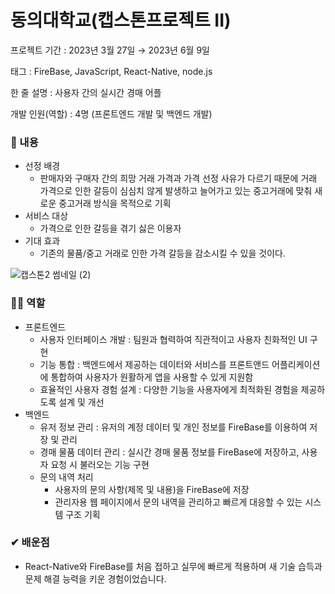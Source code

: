 # 동의대학교(캡스톤프로젝트 II)

프로젝트 기간 : 2023년 3월 27일 → 2023년 6월 9일

태그 : FireBase, JavaScript, React-Native, node.js

한 줄 설명 : 사용자 간의 실시간 경매 어플

개발 인원(역할) : 4명 (프론트엔드 개발 및 백엔드 개발)


### 📖 내용

- 선정 배경
    - 판매자와 구매자 간의 희망 거래 가격과 가격 선정 사유가 다르기 때문에 거래 가격으로 인한 갈등이 심심치 않게 발생하고 늘어가고 있는 중고거래에 맞춰 새로운 중고거래 방식을 목적으로 기획
- 서비스 대상
    - 가격으로 인한 갈등을 겪기 싫은 이용자
- 기대 효과
    - 기존의 물품/중고 거래로 인한 가격 갈등을 감소시킬 수 있을 것이다.

![캡스톤2 썸네일 (2)](https://github.com/PANGYEON/Capstone2/assets/96941960/0dfcb438-312f-4abb-bbbf-449a9ebc259a)

### 🙋‍♂️ 역할

- 프론트엔드
    - 사용자 인터페이스 개발 : 팀원과 협력하여 직관적이고 사용자 친화적인 UI 구현
    - 기능 통합 : 백엔드에서 제공하는 데이터와 서비스를 프론트앤드 어플리케이션에 통합하여 사용자가 원활하게 앱을 사용할 수 있게 지원함
    - 효율적인 사용자 경험 설계 : 다양한 기능을 사용자에게 최적화된 경험을 제공하도록 설계 및 개선
- 백엔드
    - 유저 정보 관리 : 유저의 계정 데이터 및 개인 정보를 FireBase를 이용하여 저장 및 관리
    - 경매 물품 데이터 관리 : 실시간 경매 물품 정보를 FireBase에 저장하고, 사용자 요청 시 불러오는 기능 구현
    - 문의 내역 처리
        - 사용자의 문의 사항(제목 및 내용)을 FireBase에 저장
        - 관리자용 웹 페이지에서 문의 내역을 관리하고 빠르게 대응할 수 있는 시스템 구조 기획

### ✔ 배운점

- React-Native와 FireBase를 처음 접하고 실무에 빠르게 적용하며 새 기술 습득과 문제 해결 능력을 키운 경험이었습니다.
